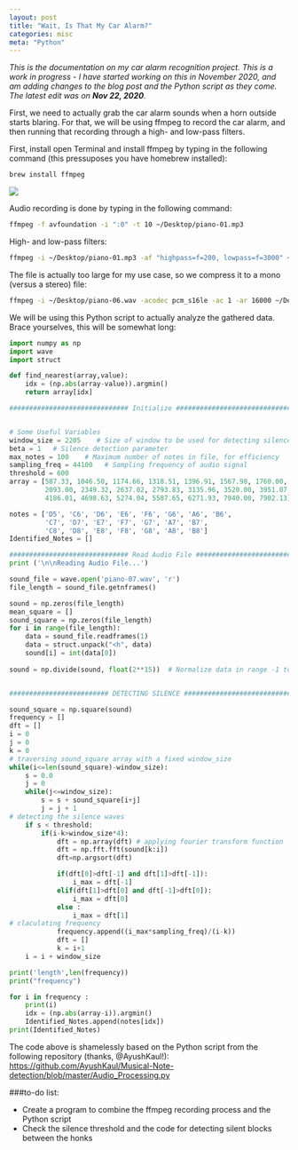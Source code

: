 ```yaml
---
layout: post
title: "Wait, Is That My Car Alarm?"
categories: misc
meta: "Python"
---
```


*This is the documentation on my car alarm recognition project. This is a work in progress - I have started working on this in November 2020, and am adding changes to the blog post and the Python script as they come. The latest edit was on **Nov 22, 2020**.*

First, we need to actually grab the car alarm sounds when a horn outside starts blaring. For that, we will be using ffmpeg to record the car alarm, and then running that recording through a high- and low-pass filters.

First, install open Terminal and install ffmpeg by typing in the following command (this pressuposes you have homebrew installed):

```bash
brew install ffmpeg
```
![](https://i.imgur.com/s2i2MWx.png)

Audio recording is done by typing in the following command:
```bash
ffmpeg -f avfoundation -i ":0" -t 10 ~/Desktop/piano-01.mp3 
```
High- and low-pass filters:
```bash
ffmpeg -i ~/Desktop/piano-01.mp3 -af "highpass=f=200, lowpass=f=3000" ~/Desktop/piano-03.mp3
```
The file is actually too large for my use case, so we compress it to a mono (versus a stereo) file:
```bash
ffmpeg -i ~/Desktop/piano-06.wav -acodec pcm_s16le -ac 1 -ar 16000 ~/Desktop/piano-07.wav
```
We will be using this Python script to actually analyze the gathered data. Brace yourselves, this will be somewhat long:

```python
import numpy as np
import wave
import struct

def find_nearest(array,value):
    idx = (np.abs(array-value)).argmin()
    return array[idx]

############################## Initialize ##################################


# Some Useful Variables
window_size = 2205    # Size of window to be used for detecting silence
beta = 1   # Silence detection parameter
max_notes = 100    # Maximum number of notes in file, for efficiency
sampling_freq = 44100	# Sampling frequency of audio signal
threshold = 600
array = [587.33, 1046.50, 1174.66, 1318.51, 1396.91, 1567.98, 1760.00, 1975.53,
         2093.00, 2349.32, 2637.02, 2793.83, 3135.96, 3520.00, 3951.07,
         4186.01, 4698.63, 5274.04, 5587.65, 6271.93, 7040.00, 7902.13]

notes = ['D5', 'C6', 'D6', 'E6', 'F6', 'G6', 'A6', 'B6',
         'C7', 'D7', 'E7', 'F7', 'G7', 'A7', 'B7',
         'C8', 'D8', 'E8', 'F8', 'G8', 'A8', 'B8']
Identified_Notes = []

############################## Read Audio File #############################
print ('\n\nReading Audio File...')

sound_file = wave.open('piano-07.wav', 'r')
file_length = sound_file.getnframes()

sound = np.zeros(file_length)
mean_square = []
sound_square = np.zeros(file_length)
for i in range(file_length):
    data = sound_file.readframes(1)
    data = struct.unpack("<h", data)
    sound[i] = int(data[0])
    
sound = np.divide(sound, float(2**15))	# Normalize data in range -1 to 1


######################### DETECTING SILENCE ##################################

sound_square = np.square(sound)
frequency = []
dft = []
i = 0
j = 0
k = 0    
# traversing sound_square array with a fixed window_size
while(i<=len(sound_square)-window_size):
	s = 0.0
	j = 0
	while(j<=window_size):
		s = s + sound_square[i+j]
		j = j + 1	
# detecting the silence waves
	if s < threshold:
		if(i-k>window_size*4):
			dft = np.array(dft) # applying fourier transform function
			dft = np.fft.fft(sound[k:i])
			dft=np.argsort(dft)

			if(dft[0]>dft[-1] and dft[1]>dft[-1]):
				i_max = dft[-1]
			elif(dft[1]>dft[0] and dft[-1]>dft[0]):
				i_max = dft[0]
			else :	
				i_max = dft[1]
# claculating frequency				
			frequency.append((i_max*sampling_freq)/(i-k))
			dft = []
			k = i+1
	i = i + window_size

print('length',len(frequency))
print("frequency")   

for i in frequency :
	print(i)
	idx = (np.abs(array-i)).argmin()
	Identified_Notes.append(notes[idx])
print(Identified_Notes)

```

The code above is shamelessly based on the Python script from the following repository (thanks, @AyushKaul!): https://github.com/AyushKaul/Musical-Note-detection/blob/master/Audio_Processing.py

###to-do list: 
- Create a program to combine the ffmpeg recording process and the Python script
- Check the silence threshold and the code for detecting silent blocks between the honks

